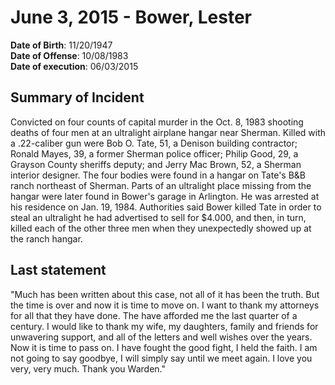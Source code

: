 # June 3, 2015 - Bower, Lester

**Date of Birth**: 11/20/1947<br/>
**Date of Offense**: 10/08/1983<br/>
**Date of execution**: 06/03/2015<br/>

## Summary of Incident
Convicted on four counts of capital murder in the Oct. 8, 1983 shooting deaths of four men at an ultralight airplane hangar near Sherman. Killed with a .22-caliber gun were Bob O. Tate, 51, a Denison building contractor; Ronald Mayes, 39, a former Sherman police officer; Philip Good, 29, a Grayson County sheriffs deputy; and Jerry Mac Brown, 52, a Sherman interior designer. The four bodies were found in a hangar on Tate's B&B ranch northeast of Sherman. Parts of an ultralight place missing from the hangar were later found in Bower's garage in Arlington. He was arrested at his residence on Jan. 19, 1984. Authorities said Bower killed Tate in order to steal an ultralight he had advertised to sell for $4.000, and then, in turn, killed each of the other three men when they unexpectedly showed up at the ranch hangar.

## Last statement
"Much has been written about this case, not all of it has been the truth. But the time is over and now it is time to move on. I want to thank my attorneys for all that they have done. The have afforded me the last quarter of a century. I would like to thank my wife, my daughters, family and friends for unwavering support, and all of the letters and well wishes over the years. Now it is time to pass on. I have fought the good fight, I held the faith. I am not going to say goodbye, I will simply say until we meet again. I love you very, very much. Thank you Warden."
